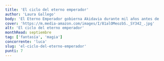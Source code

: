 ```yaml
---
title: 'El ciclo del eterno emperador'
author: 'Laura Gallego'
body: 'El Eterno Emperador gobierna Akidavia durante mil años antes de morir para renacer de nuevo. Tras la muerte de su última encarnación, varios miembros del Consejo Imperial se presentan en una pequeña aldea en busca del recién nacido que alberga el alma de Su Divinidad y que, por tanto, debe ocupar el trono.'
cover: 'https://m.media-amazon.com/images/I/81alOMeozbS._SY342_.jpg'
alt: 'El ciclo del eterno emperador'
monthRead: septiembre
tag: ['fantasía', 'magia']
concorrente: 'luca'
slug: 'el-ciclo-del-eterno-emperador'
punti: 7
---
```

